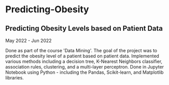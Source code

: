 # Predicting-Obesity
## Predicting Obesity Levels based on Patient Data
May 2022 - Jun 2022

Done as part of the course 'Data Mining'.
The goal of the project was to predict the obesity level of a patient based on patient data.
Implemented various methods including a decision tree, K-Nearest Neighbors classifier, association rules, clustering, and a multi-layer perceptron. Done in Jupyter Notebook using Python - including the Pandas, Scikit-learn, and Matplotlib libraries.

